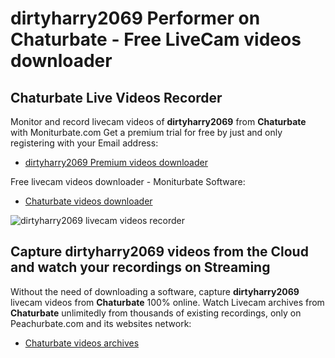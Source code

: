 # dirtyharry2069 Performer on Chaturbate - Free LiveCam videos downloader

## Chaturbate Live Videos Recorder

Monitor and record livecam videos of **dirtyharry2069** from **Chaturbate** with Moniturbate.com
Get a premium trial for free by just and only registering with your Email address:
* [dirtyharry2069 Premium videos downloader](https://moniturbate.com/request-demo-licence-key.html)

Free livecam videos downloader - Moniturbate Software:
* [Chaturbate videos downloader](https://moniturbate.com/moniturbate-download-software.html)

![dirtyharry2069 livecam videos recorder](https://peachurnet.com/templates/moniturbate-software.png)


## Capture dirtyharry2069 videos from the Cloud and watch your recordings on Streaming

Without the need of downloading a software, capture **dirtyharry2069** livecam videos from **Chaturbate** 100% online.
Watch Livecam archives from **Chaturbate** unlimitedly from thousands of existing recordings, only on Peachurbate.com and its websites network:
* [Chaturbate videos archives](https://peachurnet.com/)